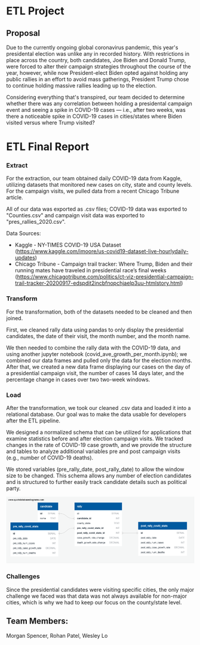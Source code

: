 # ETL Project

## Proposal 

Due to the currently ongoing global coronavirus pandemic, this year's presidental election was unlike any in recorded history. With restrictions in place across the country, both candidates, Joe Biden and Donald Trump, were forced to alter their campaign strategies throughout the course of the year, however, while now President-elect Biden opted against holding any public rallies in an effort to avoid mass gatherings, President Trump chose to continue holding massive rallies leading up to the election.

Considering everything that's transpired, our team decided to determine whether there was any correlation between holding a presidental campaign event and seeing a spike in COVID-19 cases — i.e., after two weeks, was there a noticeable spike in COVID-19 cases in cities/states where Biden visited versus where Trump visited?


# ETL Final Report

### Extract

For the extraction, our team obtained daily COVID-19 data from Kaggle, utilizing datasets that monitored new cases on city, state and county levels. For the campaign visits, we pulled data from a recent Chicago Tribune article. 

All of our data was exported as .csv files; COVID-19 data was exported to "Counties.csv" and campaign visit data was exported to "pres_rallies_2020.csv".

Data Sources:
* Kaggle - NY-TIMES COVID-19 USA Dataset (https://www.kaggle.com/imoore/us-covid19-dataset-live-hourlydaily-updates)
* Chicago Tribune - Campaign trail tracker: Where Trump, Biden and their running mates have traveled in presidential race’s final weeks (https://www.chicagotribune.com/politics/ct-viz-presidential-campaign-trail-tracker-20200917-edspdit2incbfnopchjaelp3uu-htmlstory.html)

### Transform

For the transformation, both of the datasets needed to be cleaned and then joined. 

First, we cleaned rally data using pandas to only display the presidential candidates, the date of their visit, the month number, and the month name. 

We then needed to combine the rally data with the COVID-19 data, and using another jupyter notebook (covid_ave_growth_per_month.ipynb); we combined our data frames and pulled only the data for the election months. After that, we created a new data frame displaying our cases on the day of a presidential campaign visit, the number of cases 14 days later, and the percentage change in cases over two two-week windows.

### Load

After the transformation, we took our cleaned .csv data and loaded it into a relational database. Our goal was to make the data usable for developers after the ETL pipeline.

We designed a normalized schema that can be utilized for applications that examine statistics before and after election campaign visits. We tracked changes in the rate of COVID-19 case growth, and we provide the structure and tables to analyze additional variables pre and post campaign visits (e.g., number of COVID-19 deaths).

We stored variables (pre_rally_date, post_rally_date) to allow the window size to be changed. This schema allows any number of election candidates and is structured to further easily track candidate details such as political party.

![ER-Diagram](https://github.com/recneps2/ETL_project/blob/main/QuickDBD-ERD.png?raw=true)

### Challenges

Since the presidential candidates were visiting specific cities, the only major challenge we faced was that data was not always available for non-major cities, which is why we had to keep our focus on the county/state level. 

## Team Members: 
Morgan Spencer, Rohan Patel, Wesley Lo
